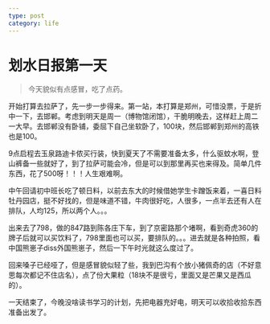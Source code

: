 ```yaml
---
type: post
category: life
---
```

# 划水日报第一天

> 今天貌似有点感冒，吃了点药。

开始打算去拉萨了，先一步一步得来。第一站，本打算是郑州，可惜没票，于是折中一下，去邯郸。考虑到明天是周一（博物馆闭馆），干脆明晚去，这样赶上周二一大早。去邯郸没有卧铺，委屈下自己坐软卧了，100块，然后邯郸到郑州的高铁也是100。

9点启程去玉泉路迪卡侬买行装，快到夏天了不需要准备太多，什么驱蚊水啊，登山裤备一些就好了，到了拉萨可能会冷，但是可以到那里再买也来得及。简单几件东西，花了500呀！！！人生艰难啊。

中午回请初中班长吃了顿日料，以前去东大的时候借她学生卡蹭饭来着，一喜日料牡丹园店，挺不好找的，但是味道不错，牛肉很好吃，人很多，一点半去还有人在排队，人均125，所以两个人。。。

出来去了798，做的847路到陈各庄下车，到了京密路那个堵啊，看到奇虎360的牌子后就可以买饮料了，798里面也可以买，要排队的。。。进去就是各种拍照，看中国熊崽子diss外国熊崽子，然后一下午时光就这么度过了。

回来嗓子已经哑了，但是感冒貌似轻了些，我到巴沟有个放小猪佩奇的店（不好意思每次都记不住店名），点了份大果粒（18块不是很亏，里面又是芒果又是西瓜的）。

一天结束了，今晚没啥读书学习的计划，先把电器充好电，明天可以收拾收拾东西准备出发了。